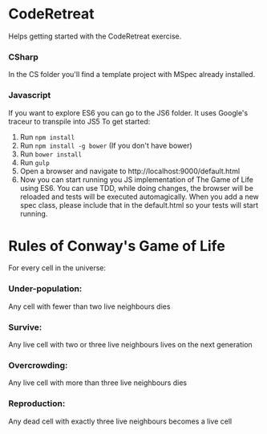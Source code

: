 # CodeRetreat

Helps getting started with the CodeRetreat exercise.

### CSharp

In the CS folder you'll find a template project with MSpec already installed.

### Javascript

If you want to explore ES6 you can go to the JS6 folder. It uses Google's traceur to transpile into JS5
To get started:

1. Run ```npm install```
2. Run ```npm install -g bower``` (If you don't have bower)
3. Run ```bower install```
4. Run ```gulp```
5. Open a browser and navigate to http://localhost:9000/default.html
6. Now you can start running you JS implementation of The Game of Life using ES6. You can use TDD, while doing changes, the browser will be reloaded and tests will be executed automagically. When you add a new spec class, please include that in the default.html so your tests will start running.


# Rules of Conway's Game of Life

For every cell in the universe:

### Under-population: 
Any cell with fewer than two live neighbours dies

### Survive:
Any live cell with two or three live neighbours lives on the next generation

### Overcrowding:
Any live cell with more than three live neighbours dies

### Reproduction: 
Any dead cell with exactly three live neighbours becomes a live cell
